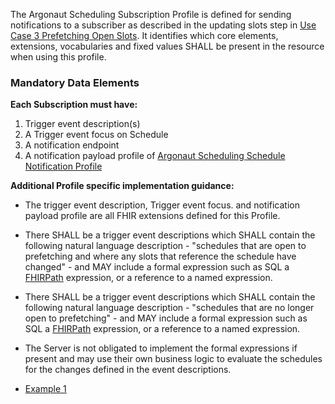 The Argonaut Scheduling Subscription Profile is defined for sending notifications to a subscriber as described in the updating slots step in [Use Case 3 Prefetching Open Slots](patient-scheduling.html#use-case-3-prefetching-open-slots).  It identifies which core elements, extensions, vocabularies and fixed values SHALL be present in the resource when using this profile.

### Mandatory Data Elements

**Each Subscription must have:**

1. Trigger event description(s)
1. A Trigger event focus on Schedule
1. A notification endpoint
1. A notification payload profile of [Argonaut Scheduling Schedule Notification Profile](StructureDefinition-argo-sched-notif.html)


**Additional Profile specific implementation guidance:**

- The trigger event description, Trigger event focus. and notification payload profile are all FHIR extensions defined for this Profile.
- There SHALL be a trigger event descriptions which SHALL contain the following natural language description - "schedules that are open to prefetching and where any slots that reference the schedule have changed" - and MAY include a formal expression such as SQL a [FHIRPath](http://hl7.org/fhirpath/) expression, or a reference to a named expression.
- There SHALL be a trigger event descriptions which SHALL contain the following natural language description - "schedules that are no longer open to prefetching" - and MAY include a formal expression such as SQL a [FHIRPath](http://hl7.org/fhirpath/) expression, or a reference to a named expression.
- The Server is not obligated to implement the formal expressions if present and may use their own business logic to evaluate the schedules for the changes defined in the event descriptions.

- [Example 1](Subscription-example.html)
